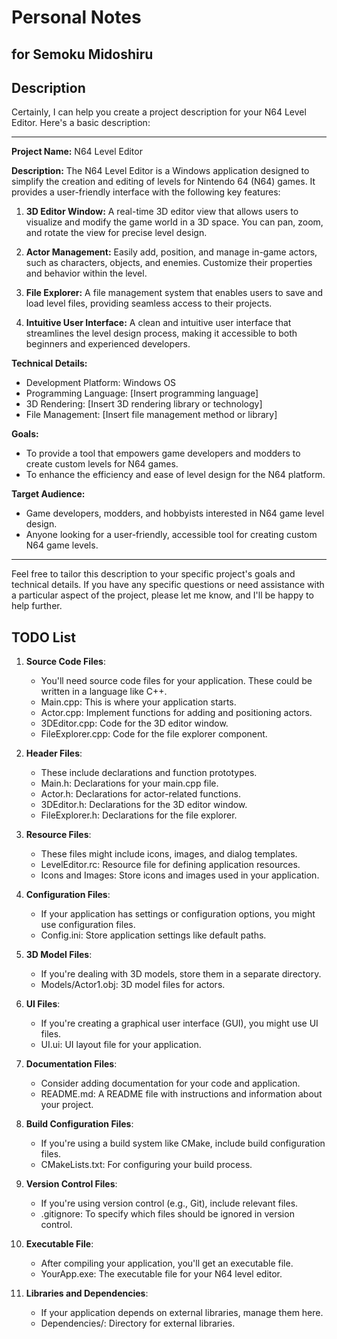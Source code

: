 # Personal Notes

for Semoku Midoshiru
---
## Description
Certainly, I can help you create a project description for your N64 Level Editor. Here's a basic description:

---

**Project Name:** N64 Level Editor

**Description:**
The N64 Level Editor is a Windows application designed to simplify the creation and editing of levels for Nintendo 64 (N64) games. It provides a user-friendly interface with the following key features:

1. **3D Editor Window:** A real-time 3D editor view that allows users to visualize and modify the game world in a 3D space. You can pan, zoom, and rotate the view for precise level design.

2. **Actor Management:** Easily add, position, and manage in-game actors, such as characters, objects, and enemies. Customize their properties and behavior within the level.

3. **File Explorer:** A file management system that enables users to save and load level files, providing seamless access to their projects.

4. **Intuitive User Interface:** A clean and intuitive user interface that streamlines the level design process, making it accessible to both beginners and experienced developers.

**Technical Details:**
- Development Platform: Windows OS
- Programming Language: [Insert programming language]
- 3D Rendering: [Insert 3D rendering library or technology]
- File Management: [Insert file management method or library]

**Goals:**
- To provide a tool that empowers game developers and modders to create custom levels for N64 games.
- To enhance the efficiency and ease of level design for the N64 platform.

**Target Audience:**
- Game developers, modders, and hobbyists interested in N64 game level design.
- Anyone looking for a user-friendly, accessible tool for creating custom N64 game levels.

---

Feel free to tailor this description to your specific project's goals and technical details. If you have any specific questions or need assistance with a particular aspect of the project, please let me know, and I'll be happy to help further.
## TODO List
1. **Source Code Files**:
   - You'll need source code files for your application. These could be written in a language like C++.
   - Main.cpp: This is where your application starts.
   - Actor.cpp: Implement functions for adding and positioning actors.
   - 3DEditor.cpp: Code for the 3D editor window.
   - FileExplorer.cpp: Code for the file explorer component.

2. **Header Files**:
   - These include declarations and function prototypes.
   - Main.h: Declarations for your main.cpp file.
   - Actor.h: Declarations for actor-related functions.
   - 3DEditor.h: Declarations for the 3D editor window.
   - FileExplorer.h: Declarations for the file explorer.

3. **Resource Files**:
   - These files might include icons, images, and dialog templates.
   - LevelEditor.rc: Resource file for defining application resources.
   - Icons and Images: Store icons and images used in your application.

4. **Configuration Files**:
   - If your application has settings or configuration options, you might use configuration files.
   - Config.ini: Store application settings like default paths.

5. **3D Model Files**:
   - If you're dealing with 3D models, store them in a separate directory.
   - Models/Actor1.obj: 3D model files for actors.

6. **UI Files**:
   - If you're creating a graphical user interface (GUI), you might use UI files.
   - UI.ui: UI layout file for your application.

7. **Documentation Files**:
   - Consider adding documentation for your code and application.
   - README.md: A README file with instructions and information about your project.

8. **Build Configuration Files**:
   - If you're using a build system like CMake, include build configuration files.
   - CMakeLists.txt: For configuring your build process.

9. **Version Control Files**:
   - If you're using version control (e.g., Git), include relevant files.
   - .gitignore: To specify which files should be ignored in version control.

10. **Executable File**:
    - After compiling your application, you'll get an executable file.
    - YourApp.exe: The executable file for your N64 level editor.

11. **Libraries and Dependencies**:
    - If your application depends on external libraries, manage them here.
    - Dependencies/: Directory for external libraries.
